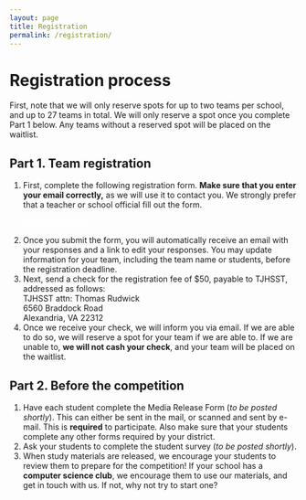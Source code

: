 ```yaml
---
layout: page
title: Registration
permalink: /registration/
---
```


# Registration process
First, note that we will only reserve spots for up to two teams per school, and up to 27 teams in total.
We will only reserve a spot once you complete Part 1 below. Any teams without a reserved spot will be
placed on the waitlist.

## Part 1. Team registration

1.  First, complete the following registration form.
    **Make sure that you enter your email correctly,** as we will use it to contact you.
    We strongly prefer that a teacher or school official fill out the form.
    <p><a class="btn btn-success btn-lg" style="color: white" target="_blank"
        href="https://goo.gl/forms/A98asfYD1NKyzw642">Registration form</a></p>
2.  Once you submit the form, you will automatically receive an email with your responses
    and a link to edit your responses. You may update information for your team, including the
    team name or students, before the registration deadline.
3.  Next, send a check for the registration fee of $50, payable to TJHSST, addressed as follows:
    <div class="panel panel-default">
        <div class="panel-body">
            TJHSST attn: Thomas Rudwick<br>
            6560 Braddock Road<br>
            Alexandria, VA 22312
        </div>
    </div>
4.  Once we receive your check, we will inform you via email. If we are able to do so, we will reserve a
    spot for your team if we are able to. If we are unable to, **we will not cash your check**, and your team
    will be placed on the waitlist.

## Part 2. Before the competition

1.  Have each student complete the Media Release Form (*to be posted shortly*). This can either be
    sent in the mail, or scanned and sent by e-mail. This is **required** to participate.
    Also make sure that your students complete any other forms required by your district.
2.  Ask your students to complete the student survey (*to be posted shortly*).
3.  When study materials are released, we encourage your students to review them to prepare for
    the competition! If your school has a **computer science club**, we encourage them to use our
    materials, and get in touch with us. If not, why not try to start one?

